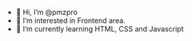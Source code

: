 - 👋 Hi, I’m @pmzpro
- 👀 I’m interested in Frontend area.
- 🌱 I’m currently learning HTML, CSS and Javascript
  

<!---
pmzpro/pmzpro is a ✨ special ✨ repository because its `README.md` (this file) appears on your GitHub profile.
You can click the Preview link to take a look at your changes.
--->
